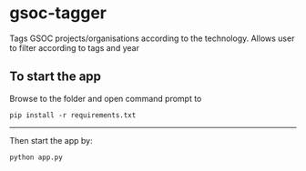 # gsoc-tagger
Tags GSOC projects/organisations according to the technology. Allows user to filter according to tags and year

## To start the app
Browse to the folder and open command prompt to 
```
pip install -r requirements.txt
```

--------
Then start the app by:
```
python app.py
```